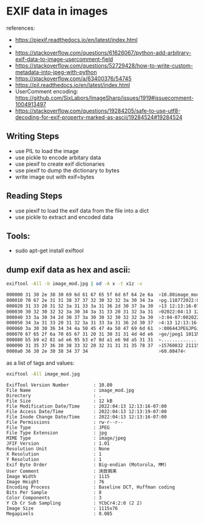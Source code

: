 # EXIF data in images

references:
- https://piexif.readthedocs.io/en/latest/index.html
-
- https://stackoverflow.com/questions/61626067/python-add-arbitrary-exif-data-to-image-usercomment-field
- https://stackoverflow.com/questions/52729428/how-to-write-custom-metadata-into-jpeg-with-python
- https://stackoverflow.com/a/63400376/54745
- https://pil.readthedocs.io/en/latest/index.html
- UserComment encoding: https://github.com/SixLabors/ImageSharp/issues/1919#issuecomment-1004913497
- https://stackoverflow.com/questions/19284205/safe-to-use-utf8-decoding-for-exif-property-marked-as-ascii/19284524#19284524

## Writing Steps

- use PIL to load the image
- use pickle to encode arbitary data
- use piexif to create exif dictionaries
- use piexif to dump the dictionary to bytes
- write image out with exif=bytes

## Reading Steps

- use piexif to load the exif data from the file into a dict
- use pickle to extract and encoded data

## Tools:

- sudo apt-get install exiftool

## dump exif data as hex and ascii:

```bash
exiftool -All -b image_mod.jpg | od -A x -t x1z -v
```

```bash
000000 31 30 2e 38 30 69 6d 61 67 65 5f 6d 6f 64 2e 6a  >10.80image_mod.j<
000010 70 67 2e 31 31 38 37 37 32 30 32 32 3a 30 34 3a  >pg.118772022:04:<
000020 31 33 20 31 32 3a 31 33 3a 31 36 2d 30 37 3a 30  >13 12:13:16-07:0<
000030 30 32 30 32 32 3a 30 34 3a 31 33 20 31 32 3a 31  >02022:04:13 12:1<
000040 33 3a 30 34 2d 30 37 3a 30 30 32 30 32 32 3a 30  >3:04-07:002022:0<
000050 34 3a 31 33 20 31 32 3a 31 33 3a 31 36 2d 30 37  >4:13 12:13:16-07<
000060 3a 30 30 36 34 34 4a 50 45 47 4a 50 47 69 6d 61  >:00644JPEGJPGima<
000070 67 65 2f 6a 70 65 67 31 20 31 30 31 31 4d 4d e6  >ge/jpeg1 1011MM.<
000080 b5 b9 e2 81 ad e6 95 b3 e7 8d a1 e6 9d a5 31 31  >..............11<
000090 31 35 37 36 30 38 33 32 20 32 31 31 31 35 78 37  >15760832 21115x7<
0000a0 36 30 2e 30 38 34 37 34                          >60.08474<
```

as a list of tags and values:

```bash
exiftool -All image_mod.jpg
```

```text
ExifTool Version Number         : 10.80
File Name                       : image_mod.jpg
Directory                       : .
File Size                       : 12 kB
File Modification Date/Time     : 2022:04:13 12:13:16-07:00
File Access Date/Time           : 2022:04:13 12:13:19-07:00
File Inode Change Date/Time     : 2022:04:13 12:13:16-07:00
File Permissions                : rw-r--r--
File Type                       : JPEG
File Type Extension             : jpg
MIME Type                       : image/jpeg
JFIF Version                    : 1.01
Resolution Unit                 : None
X Resolution                    : 1
Y Resolution                    : 1
Exif Byte Order                 : Big-endian (Motorola, MM)
User Comment                    : 浹⁭敳獡来
Image Width                     : 1115
Image Height                    : 76
Encoding Process                : Baseline DCT, Huffman coding
Bits Per Sample                 : 8
Color Components                : 3
Y Cb Cr Sub Sampling            : YCbCr4:2:0 (2 2)
Image Size                      : 1115x76
Megapixels                      : 0.085
```
